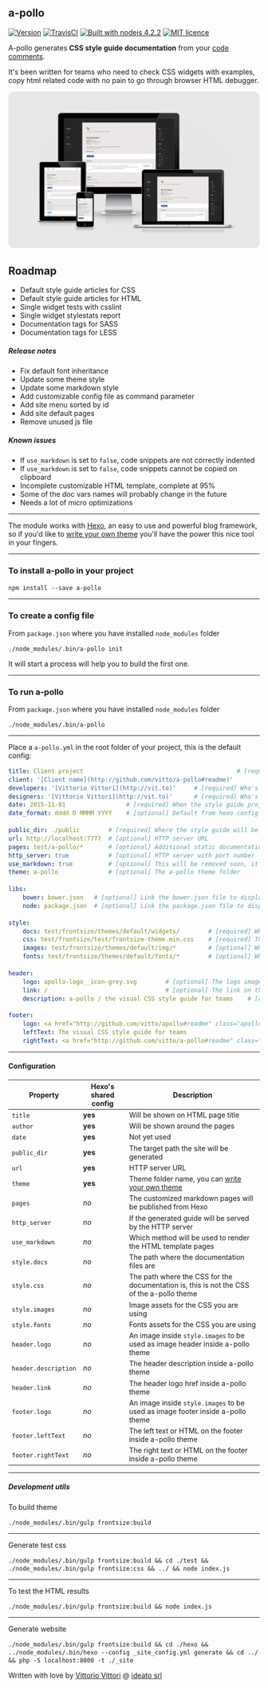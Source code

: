 a-pollo
---

[![Version](http://img.shields.io/:version-1.5.50-B89766.svg)][release]
[![TravisCI](https://travis-ci.org/vitto/a-pollo.svg?branch=master)](https://travis-ci.org/vitto/a-pollo/builds)
[![Built with nodejs 4.2.2](http://img.shields.io/:nodejs-4.2.2-80BD01.svg)](http://badges.github.io/badgerbadgerbadger/)
[![MIT licence](http://img.shields.io/:license-MIT-00AFFF.svg)](https://github.com/ideatosrl/frontsize-sass/blob/master/LICENSE.md)

A-pollo generates **CSS style guide documentation** from your [code comments][apollo_code_docs].

It's been written for teams who need to check CSS widgets with examples, copy html related code with no pain to go through browser HTML debugger.

![a-pollo preview][a-pollo-preview]

## Roadmap

- Default style guide articles for CSS
- Default style guide articles for HTML
- Single widget tests with csslint
- Single widget stylestats report
- Documentation tags for SASS
- Documentation tags for LESS

##### Release notes

- Fix default font inheritance
- Update some theme style
- Update some markdown style
- Add customizable config file as command parameter
- Add site menu sorted by id
- Add site default pages
- Remove unused js file

##### Known issues

- If `use_markdown` is set to `false`, code snippets are not correctly indented
- If `use_markdown` is set to `false`, code snippets cannot be copied on clipboard
- Incomplete customizable HTML template, complete at 95%
- Some of the doc vars names will probably change in the future
- Needs a lot of micro optimizations


---

The module works with [Hexo][hexo], an easy to use and powerful blog framework, so if you'd like to [write your own theme][apollo_theme] you'll have the power this nice tool in your fingers.

---

### To install a-pollo in your project

```
npm install --save a-pollo
```

---

### To create a config file

From `package.json` where you have installed `node_modules` folder

```
./node_modules/.bin/a-pollo init
```

It will start a process will help you to build the first one.

---

### To run a-pollo

From `package.json` where you have installed `node_modules` folder

```
./node_modules/.bin/a-pollo
```

---

Place a `a-pollo.yml` in the root folder of your project, this is the default config:

``` yaml
title: Client project                                           # [required] Will be listened on head's title tag
client: '[Client name](http://github.com/vitto/a-pollo#readme)'
developers: '[Vittorio Vittori](http://vit.to)'     # [required] Who's managing the style guide
designers: '[Vittorio Vittori](http://vit.to)'      # [required] Who's desining the style guide
date: 2015-11-01                 # [required] When the style guide project was started
date_format: dddd D MMMM YYYY    # [optional] Default from hexo config YYYY-MM-DD

public_dir: ./public        # [required] Where the style guide will be genarated
url: http://localhost:7777  # [optional] HTTP server URL
pages: test/a-pollo/*       # [optional] Additional static documentation pages you want to add, (markdown or html)
http_server: true           # [optional] HTTP server with port number
use_markdown: true          # [optional] This will be removed soon, it's used for development
theme: a-pollo              # [optional] The a-pollo theme folder

libs:
    bower: bower.json   # [optional] Link the bower.json file to display Bower used libraries in the index page
    node: package.json  # [optional] Link the package.json file to display NodeJS used libraries in the index page

style:
    docs: test/frontsize/themes/default/widgets/        # [required] Where a-pollo comments and tags are placed
    css: test/frontsize/test/frontsize-theme.min.css    # [required] This is the CSS will be loaded by a-pollo to show rendered widgets
    images: test/frontsize/themes/default/img/*         # [optional] Where the CSS images are stored
    fonts: test/frontsize/themes/default/fonts/*        # [optional] Where the CSS fonts are stored

header:
    logo: apollo-logo__icon-grey.svg        # [optional] The logo image you'll se on every page, it must be stored in style.images
    link: /                                 # [optional] The link on the logo image
    description: a-pollo / the visual CSS style guide for teams    # [optional] A description under the logo image

footer:
    logo: <a href="http://github.com/vitto/apollo#readme" class="apollo-logo"><img width="80px" src="/img/apollo-logo__icon.svg"><div class="apollo-logo__text">a-pollo</div></a>
    leftText: The visual CSS style guide for teams
    rightText: <a href="http://github.com/vitto/a-pollo#readme" class="apollo-footer__link"><i class="fa fa-code"></i></a> with <i class="fa fa-heart apollo-footer__heart"></i> by <a href="http://vit.to" class="apollo-footer__link">vitto</a> @ <a href="http://www.ideato.it" class="apollo-footer__link">ideato</a>

```

---

#### Configuration

| Property             | Hexo's shared config | Description |
| ---                  | ---                  | ---         |
| `title`              | **yes**              | Will be shown on HTML page title |
| `author`             | **yes**              | Will be shown around the pages |
| `date`               | **yes**              | Not yet used |
| `public_dir`         | **yes**              | The target path the site will be generated |
| `url`                | **yes**              | HTTP server URL |
| `theme`              | **yes**              | Theme folder name, you can [write your own theme][apollo_theme] |
| `pages`              | *no*                 | The customized markdown pages will be published from Hexo |
| `http_server`        | *no*                 | If the generated guide will be served by the HTTP server |
| `use_markdown`       | *no*                 | Which method will be used to render the HTML template pages |
| `style.docs`         | *no*                 | The path where the documentation files are |
| `style.css`          | *no*                 | The path where the CSS for the documentation is, this is not the CSS of the a-pollo theme |
| `style.images`       | *no*                 | Image assets for the CSS you are using |
| `style.fonts`        | *no*                 | Fonts assets for the CSS you are using |
| `header.logo`        | *no*                 | An image inside `style.images` to be used as image header inside a-pollo theme |
| `header.description` | *no*                 | The header description inside a-pollo theme |
| `header.link`        | *no*                 | The header logo href inside a-pollo theme |
| `footer.logo`        | *no*                 | An image inside `style.images` to be used as image footer inside a-pollo theme |
| `footer.leftText`    | *no*                 | The left text or HTML on the footer inside a-pollo theme |
| `footer.rightText`   | *no*                 | The right text or HTML on the footer inside a-pollo theme |

---

##### Development utils

To build theme

```
./node_modules/.bin/gulp frontsize:build
```

---

Generate test css

```
./node_modules/.bin/gulp frontsize:build && cd ./test && ./node_modules/.bin/gulp frontsize:css && ../ && node index.js
```

---

To test the HTML results

```
./node_modules/.bin/gulp frontsize:build && node index.js
```

---

Generate website

```
./node_modules/.bin/gulp frontsize:build && cd ./hexo && ../node_modules/.bin/hexo --config _site_config.yml generate && cd ../ && php -S localhost:8000 -t ./_site
```

Written with love by [Vittorio Vittori][vitto] @ [ideato srl][ideato]

[vitto]: https://twitter.com/vttrx
[ideato]: http://www.ideato.it
[hexo]: https://hexo.io
[apollo_code_docs]: https://github.com/vitto/a-pollo/blob/master/test/frontsize/themes/default/widgets/button-social.scss
[apollo_theme]: https://github.com/vitto/a-pollo/tree/master/hexo/themes/a-pollo
[release]: https://github.com/vitto/a-pollo/releases/tag/1.5.50
[a-pollo-preview]: https://github.com/vitto/a-pollo/raw/master/frontsize/themes/a-pollo/img/apollo-example.png
